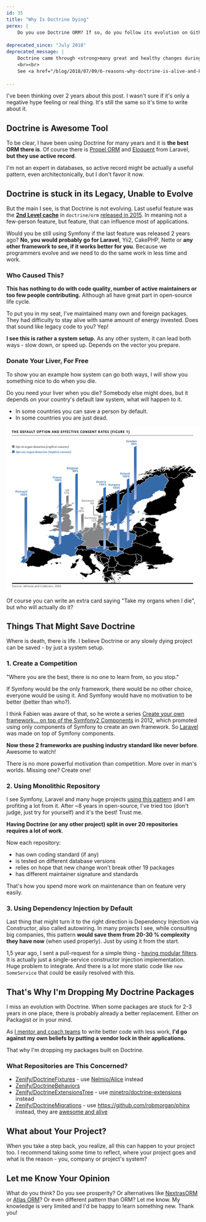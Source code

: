 ```yaml
---
id: 35
title: "Why Is Doctrine Dying"
perex: |
    Do you use Doctrine ORM? If so, do you follow its evolution on Github? Symfony is evolving, Laravel is evolving, Nette is evolving, world is evolving... Doctrine not. Today I will show you 3 reasons why.

deprecated_since: "July 2018"
deprecated_message: |
    Doctrine came through <strong>many great and healthy changes during last ~18 months</strong>, so this statement is no longer true.
    <br><br>
    See <a href="/blog/2018/07/09/6-reasons-why-doctrine-is-alive-and-kicking/">Doctrine is Alive and Kicking post for more</a>.

---
```


I've been thinking over 2 years about this post. I wasn't sure if it's only a negative hype feeling or real thing. It's still the same so it's time to write about it.

## Doctrine is Awesome Tool

To be clear, I have been using Doctrine for many years and it is **the best ORM there is**. Of course there is [Propel ORM](http://propelorm.org/) and [Eloquent](https://laravel.com/docs/eloquent) from Laravel,
**but they use active record**.

I'm not an expert in databases, so active record might be actually a useful pattern, even architectonically, but I don't favor it now.


## Doctrine is stuck in its Legacy, Unable to Evolve

But the main I see, is that Doctrine is not evolving. Last useful feature was the **[2nd Level cache](http://docs.doctrine-project.org/projects/doctrine-orm/en/latest/reference/second-level-cache.html)** in `doctrine/orm` [released in 2015](https://github.com/doctrine/doctrine2/releases/tag/v2.5.0). In meaning not a few-person feature, but feature, that can influence most of applications.

Would you be still using Symfony if the last feature was released 2 years ago? **No, you would probably go for Laravel**, Yii2, CakePHP, Nette or **any other framework to see, if it works better for you**. Because we programmers evolve and we need to do the same work in less time and work.


### Who Caused This?

**This has nothing to do with code quality, number of active maintainers or too few people contributing.** Although all have great part in open-source life cycle.

To put you in my seat, I've maintained many own and foreign packages. They had difficulty to stay alive with same amount of energy invested. Does that sound like legacy code to you? Yep!

**I see this is rather a system setup.** As any other system, it can lead both ways - slow down, or speed up. Depends on the vector you prepare.


### Donate Your Liver, For Free

To show you an example how system can go both ways, I will show you something nice to do when you die.

Do you need your liver when you die? Somebody else might does, but it depends on your country's default law system, what will happen to it.

- In some countries you can save a person by default.
- In some countries you are just dead.

<div class="text-center">
    <img src="/assets/images/posts/2017/dying-doctrine/organ-donation.jpg" class="img-thumbnail">
</div>

Of course you can write an extra card saying "Take my organs when I die", but who will actually do it?



## Things That Might Save Doctrine

Where is death, there is life. I believe Doctrine or any slowly dying project can be saved - by just a system setup.


### 1. Create a Competition

"Where you are the best, there is no one to learn from, so you stop."

If Symfony would be the only framework, there would be no other choice, everyone would be using it. And Symfony would have no motivation to be better (better than who?).

I think Fabien was aware of that, so he wrote a series [Create your own framework... on top of the Symfony2 Components](http://fabien.potencier.org/create-your-own-framework-on-top-of-the-symfony2-components-part-1.html) in 2012, which promoted using only components of Symfony to create an own framework. So [Laravel](https://laravel.com) was made on top of Symfony components.

**Now these 2 frameworks are pushing industry standard like never before**. Awesome to watch!

There is no more powerful motivation than competition. More over in man's worlds. Missing one? Create one!



### 2. Using Monolithic Repository

I see Symfony, Laravel and many huge projects [using this pattern](/blog/2017/01/31/how-monolithic-repository-in-open-source-saved-my-laziness/) and I am profiting a lot from it. After ~8 years in open-source, I've tried too (don't judge, just try for yourself) and it's the best! Trust me.

**Having Doctrine (or any other project) split in over 20 repositories requires a lot of work**.

Now each repository:

- has own coding standard (if any)
- is tested on different database versions
- relies on hope that new change won't break other 19 packages
- has different maintainer signature and standards

That's how you spend more work on maintenance than on feature very easily.


### 3. Using Dependency Injection by Default

Last thing that might turn it to the right direction is Dependency Injection via Constructor, also called autowiring.
In many projects I see, while consulting big companies, this pattern **would save them from 20-30 % complexity they have now** (when used properly). Just by using it from the start.

1,5 year ago, I sent a pull-request for a simple thing - [having modular filters](https://github.com/doctrine/doctrine2/pull/1453). It is actually just a single-service constructor injection implementation. Huge problem to integrate. And there is a lot more static code like `new SomeService` that could be easily resolved with this.

## That's Why I'm Dropping My Doctrine Packages

I miss an evolution with Doctrine. When some packages are stuck for 2-3 years in one place, there is probably already a better replacement. Either on Packagist or in your mind.

As [I mentor and coach teams](/mission) to write better code with less work, **I'd go against my own beliefs by putting a vendor lock in their applications.**

That why I'm dropping my packages built on Doctrine.


### What Repositories are This Concerned?

- [Zenify/DoctrineFixtures](https://github.com/Zenify/DoctrineFixtures) - use [Nelmio/Alice](https://github.com/nelmio/alice) instead
- [Zenify/DoctrineBehaviors](https://github.com/Zenify/DoctrineBehaviors)
- [Zenify/DoctrineExtensionsTree](https://github.com/Zenify/DoctrineExtensionsTree) - use [minetro/doctrine-extensions](https://github.com/minetro/doctrine-extensions) instead
- [Zenify/DoctrineMigrations](https://github.com/Zenify/DoctrineMigrations) - use
https://github.com/robmorgan/phinx instead, they are [awesome and alive](https://php.libhunt.com/project/phinx/vs/doctrine-migrations)


## What about Your Project?

When you take a step back, you realize, all this can happen to your project too.
I recommend taking some time to reflect, where your project goes and what is the reason - you, company or project's system?


## Let me Know Your Opinion

What do you think? Do you see prosperity? Or alternatives like [NextrasORM](https://github.com/nextras/orm) or [Atlas ORM](https://github.com/atlasphp/Atlas.Orm)? Or even different pattern than ORM?
Let me know. My knowledge is very limited and I'd be happy to learn something new. Thank you!
